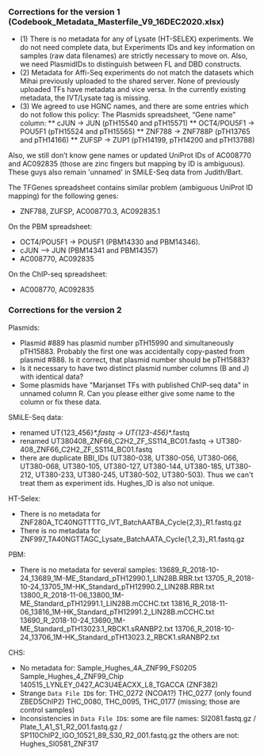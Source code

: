 ### Corrections for the version 1 (Codebook_Metadata_Masterfile_V9_16DEC2020.xlsx)

* (1) There is no metadata for any of Lysate (HT-SELEX) experiments. We do not need complete data, but Experiments IDs and key information on samples (raw data filenames) are strictly necessary to move on. Also, we need PlasmidIDs to distinguish between FL and DBD constructs.
* (2) Metadata for Affi-Seq experiments do not match the datasets which Mihai previously uploaded to the shared server. None of previously uploaded TFs have metadata and vice versa. In the currently existing metadata, the IVT/Lysate tag is missing.
* (3) We agreed to use HGNC names, and there are some entries which do not follow this policy:
  The Plasmids spreadsheet, “Gene name” column: 
** cJUN →  JUN (pTH15540 and pTH15571)
** OCT4/POU5F1 → POU5F1 (pTH15524 and pTH15565)
** ZNF788 → ZNF788P (pTH13765 and pTH14166)
** ZUFSP → ZUP1 (pTH14199, pTH14200 and pTH13788)

Also, we still don’t know gene names or updated UniProt IDs of AC008770 and AC092835 (those are zinc fingers but mapping by ID is ambiguous). These guys also remain 'unnamed' in SMiLE-Seq data from Judith/Bart.

The TFGenes spreadsheet contains similar problem (ambiguous UniProt ID mapping) for the following genes:
* ZNF788, ZUFSP, AC008770.3, AC092835.1

On the PBM spreadsheet:
* OCT4/POU5F1 → POU5F1 (PBM14330 and PBM14346).
* cJUN --> JUN (PBM14341 and PBM14357)
* AC008770, AC092835

On the ChIP-seq spreadsheet:
* AC008770, AC092835

### Corrections for the version 2

Plasmids:
- Plasmid #889 has plasmid number pTH15990 and simultaneously pTH15883. Probably the first one was accidentally copy-pasted from plasmid #888. Is it correct, that plasmid number should be pTH15883?
- Is it necessary to have two distinct plasmid number columns (B and J) with identical data?
- Some plasmids have "Marjanset TFs with published ChIP-seq data" in unnamed column R. Can you please either give some name to the column or fix these data.


SMiLE-Seq data:
- renamed UT{123_456}_*.fastq -> UT{123-456}_*.fastq
- renamed UT380408_ZNF66_C2H2_ZF_SS114_BC01.fastq -> UT380-408_ZNF66_C2H2_ZF_SS114_BC01.fastq
- there are duplicate BBI_IDs (UT380-038, UT380-056, UT380-066, UT380-068, UT380-105, UT380-127, UT380-144, UT380-185, UT380-212, UT380-233, UT380-245, UT380-502, UT380-503). Thus we can't treat them as experiment ids. Hughes_ID is also not unique.


HT-Selex:
- There is no metadata for ZNF280A_TC40NGTTTTG_IVT_BatchAATBA_Cycle{2,3}_R1.fastq.gz
- There is no metadata for ZNF997_TA40NGTTAGC_Lysate_BatchAATA_Cycle{1,2,3}_R1.fastq.gz


PBM:
- There is no metadata for several samples:
	13689_R_2018-10-24_13689_1M-ME_Standard_pTH12990.1_LIN28B.RBR.txt
	13705_R_2018-10-24_13705_1M-HK_Standard_pTH12990.2_LIN28B.RBR.txt
	13800_R_2018-11-06_13800_1M-ME_Standard_pTH12991.1_LIN28B.mCCHC.txt
	13816_R_2018-11-06_13816_1M-HK_Standard_pTH12991.2_LIN28B.mCCHC.txt
	13690_R_2018-10-24_13690_1M-ME_Standard_pTH13023.1_RBCK1.sRANBP2.txt
	13706_R_2018-10-24_13706_1M-HK_Standard_pTH13023.2_RBCK1.sRANBP2.txt

CHS:
- No metadata for:
	Sample_Hughes_4A_ZNF99_FS0205
	Sample_Hughes_4_ZNF99_Chip
	140515_LYNLEY_0427_AC3U4EACXX_L8_TGACCA (ZNF382)
- Strange `Data File ID`s for:
	THC_0272 (NCOA1?)
	THC_0277 (only found ZBED5ChIP2)
	THC_0080, THC_0095, THC_0177 (missing; those are control samples)
- Inconsistencies in `Data File ID`s:
	some are file names: SI2081.fastq.gz / Plate_1_A1_S1_R2_001.fastq.gz / SP110ChIP2_IGO_10521_89_S30_R2_001.fastq.gz
	the others are not: Hughes_SI0581_ZNF317
